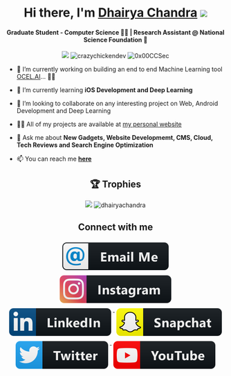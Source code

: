 
<div align="center">
   <h1>Hi there, I'm <a href="http://www.medhairya.com">Dhairya Chandra</a> <img src="https://media.giphy.com/media/hvRJCLFzcasrR4ia7z/giphy.gif" width="25px"> </h1>
</div>
<h4 align="center"> Graduate Student - Computer Science 🧑‍💻 | Research Assistant @ National Science Foundation 🏢 </h4>
<p align="center"> <img src="https://komarev.com/ghpvc/?username=dhairyachandra&logoColor=white" /> 
 <img
src="https://img.shields.io/github/followers/dhairyachandra?style=social" alt="crazychickendev" />  <img
src="https://img.shields.io/twitter/follow/dhairyachandra?style=social" alt="0x00CCSec" /> </p>

- 🔭 I’m currently working on building an end to end Machine Learning tool [OCEL.AI](http://www.ocel.ai)... 🧑‍💻 

- 🌱 I’m currently learning **iOS Development and Deep Learning**

- 👯 I’m looking to collaborate on any interesting project on Web, Android Development and Deep Learning

- 👨‍💻 All of my projects are available at
  [my personal website](http://medhairya.com)

- 💬 Ask me about **New Gadgets, Website Developmemt, CMS, Cloud,
  Tech Reviews and Search Engine Optimization**

- 📫 You can reach me **[here](mailto:dhairyachandra@outlook.com)**


<h2 align="center">🏆 Trophies</h2></a>
<p align="center">   
   <img src="https://github-profile-trophy.vercel.app/?username=dhairyachandra&column=4&margin-w=10&margin-h=10"/> 
    <img src="https://github-readme-stats.vercel.app/api/top-langs/?username=dhairyachandra&langs_count=5" alt="dhairyachandra"/> 
   

</p>

<div align="center">
   <h2> Connect with me </h2>
</div>


<p align="center">
 
  <a href="mailto:dhairyachandra@outlook.com">
    <img src="svg/social/email_me.svg" alt="email_me" style="vertical-align:top; margin:6px 4px">
  </a>  

  <a href="https://instagram.com/medhairya">
    <img src="svg/social/instagram.svg" alt="instagram" style="vertical-align:top; margin:6px 4px">
  </a>  

  <a href="https://www.linkedin.com/in/dhairyachandra">
    <img src="svg/social/linkedin.svg" alt="linkedin" style="vertical-align:top; margin:6px 4px">
  </a>  

  <a href="https://www.snapchat.com/add/dhairyachandra">
    <img src="svg/social/snapchat.svg" alt="snapchat" style="vertical-align:top; margin:6px 4px">
  </a>  
<a href="https://twitter.com/dhairyachandra">
    <img src="svg/social/twitter.svg" alt="twitter" style="vertical-align:top; margin:6px 4px">
  </a>   
   <a href="https://www.youtube.com/channel/UCzaYlPD6fSWAGn74JHR0C4g?view_as=subscriber">
    <img src="svg/streaming/youtube.svg" alt="youtube" style="vertical-align:top; margin:6px 4px">
  </a>  

</p>
